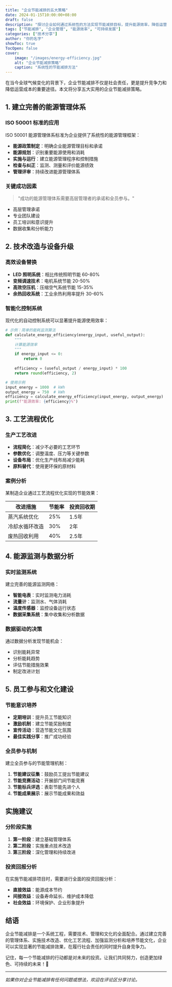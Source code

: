 ```yaml
---
title: "企业节能减排的五大策略"
date: 2024-01-15T10:00:00+08:00
draft: false
description: "探讨企业如何通过系统性的方法实现节能减排目标，提升能源效率，降低运营成本。"
tags: ["节能减排", "企业管理", "能源效率", "可持续发展"]
categories: ["技术分享"]
author: "你的名字"
showToc: true
TocOpen: false
cover:
    image: "/images/energy-efficiency.jpg"
    alt: "企业节能减排策略"
    caption: "系统性的节能减排方法"
---
```


在当今全球气候变化的背景下，企业节能减排不仅是社会责任，更是提升竞争力和降低运营成本的重要途径。本文将分享五大实用的企业节能减排策略。

## 1. 建立完善的能源管理体系

### ISO 50001 标准的应用

ISO 50001 能源管理体系标准为企业提供了系统性的能源管理框架：

- **能源政策制定**：明确企业能源管理目标和承诺
- **能源规划**：识别重要能源使用和消耗
- **实施与运行**：建立能源管理程序和控制措施
- **检查与纠正**：监测、测量和评价能源绩效
- **管理评审**：持续改进能源管理体系

### 关键成功因素

> "成功的能源管理体系需要高层管理者的承诺和全员参与。"

- 高层管理承诺
- 专业团队建设
- 员工培训和意识提升
- 数据收集和分析能力

## 2. 技术改造与设备升级

### 高效设备替换

- **LED 照明系统**：相比传统照明节能 60-80%
- **变频调速技术**：电机系统节能 20-50%
- **高效空压机**：压缩空气系统节能 15-35%
- **余热回收系统**：工业余热利用率提升 30-60%

### 智能化控制系统

现代化的自动控制系统可以显著提升能源使用效率：

```python
# 示例：简单的能耗监测算法
def calculate_energy_efficiency(energy_input, useful_output):
    """
    计算能源效率
    """
    if energy_input <= 0:
        return 0
    
    efficiency = (useful_output / energy_input) * 100
    return round(efficiency, 2)

# 使用示例
input_energy = 1000  # kWh
output_energy = 750  # kWh
efficiency = calculate_energy_efficiency(input_energy, output_energy)
print(f"能源效率: {efficiency}%")
```

## 3. 工艺流程优化

### 生产工艺改进

- **流程简化**：减少不必要的工艺环节
- **参数优化**：调整温度、压力等关键参数
- **设备布局**：优化生产线布局减少能耗
- **原料替代**：使用更环保的原材料

### 案例分析

某制造企业通过工艺流程优化实现的节能效果：

| 改进措施 | 节能率 | 投资回收期 |
|---------|--------|-----------|
| 蒸汽系统优化 | 25% | 1.5年 |
| 冷却水循环改造 | 30% | 2年 |
| 废热回收利用 | 40% | 2.5年 |

## 4. 能源监测与数据分析

### 实时监测系统

建立完善的能源监测网络：

- **智能电表**：实时监测电力消耗
- **流量计**：监测水、气体消耗
- **温度传感器**：监控设备运行状态
- **数据采集系统**：集中收集和分析数据

### 数据驱动的决策

通过数据分析发现节能机会：

- 识别能耗异常
- 分析能耗趋势
- 评估节能措施效果
- 制定改进计划

## 5. 员工参与和文化建设

### 节能意识培养

- **定期培训**：提升员工节能知识
- **激励机制**：建立节能奖励制度
- **宣传活动**：营造节能文化氛围
- **最佳实践分享**：推广成功经验

### 全员参与机制

建立全员参与的节能管理机制：

1. **节能建议征集**：鼓励员工提出节能建议
2. **节能竞赛活动**：开展部门间节能竞赛
3. **节能标兵评选**：表彰节能先进个人
4. **节能成果展示**：展示节能成果和效益

## 实施建议

### 分阶段实施

1. **第一阶段**：建立基础管理体系
2. **第二阶段**：实施重点技术改造
3. **第三阶段**：深化管理和持续改进

### 投资回报分析

在实施节能减排项目时，需要进行全面的投资回报分析：

- **直接效益**：能源成本节约
- **间接效益**：设备寿命延长、维护成本降低
- **社会效益**：环境保护、企业形象提升

## 结语

企业节能减排是一个系统工程，需要技术、管理和文化的全面配合。通过建立完善的管理体系、实施技术改造、优化工艺流程、加强监测分析和培养节能文化，企业可以实现显著的节能减排效果，在履行社会责任的同时提升自身竞争力。

记住，每一个节能减排的行动都是对未来的投资。让我们共同努力，创造更加绿色、可持续的未来！🌱

---

*如果你对企业节能减排有任何问题或想法，欢迎在评论区分享讨论。*

